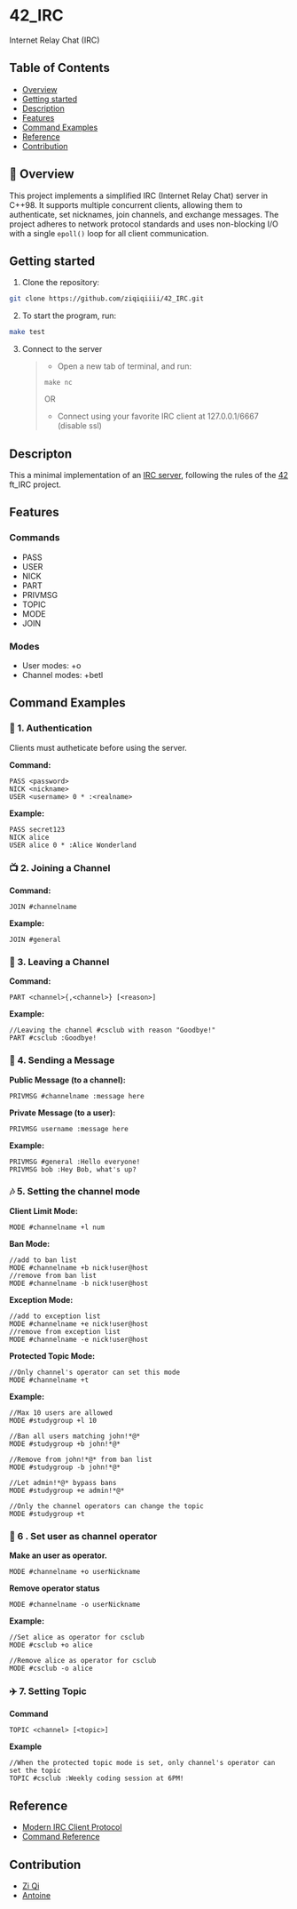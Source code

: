 # 42_IRC
Internet Relay Chat (IRC) 

## Table of Contents
- [Overview](#-overview)
- [Getting started](#getting-started)
- [Description](#descripton)
- [Features](#features)
- [Command Examples](#)
- [Reference](#reference)
- [Contribution](#contribution)

## 📝 Overview
This project implements a simplified IRC (Internet Relay Chat) server in C++98. It supports multiple concurrent clients, allowing them to authenticate, set nicknames, join channels, and exchange messages. The project adheres to network protocol standards and uses non-blocking I/O with a single ```epoll()``` loop for all client communication.

## Getting started
1. Clone the repository:
``` bash
git clone https://github.com/ziqiqiiii/42_IRC.git
```

2. To start the program, run:
``` bash
make test
```

3. Connect to the server
   
   >- Open a new tab of terminal, and run:
   >``` make
   >make nc
   >```
   > OR 
   >- Connect using your favorite IRC client at 127.0.0.1/6667 (disable ssl)

## Descripton

This a minimal implementation of an [IRC server](https://en.wikipedia.org/wiki/IRC), following the rules of the [42](https://42.fr/) ft_IRC project.

## Features
### Commands
- PASS
- USER
- NICK
- PART
- PRIVMSG
- TOPIC
- MODE 
- JOIN
### Modes
- User modes: +o
- Channel modes: +betl

## Command Examples
### 🔐 1. Authentication
Clients must autheticate before using the server.

**Command:**
```
PASS <password>
NICK <nickname>
USER <username> 0 * :<realname>
```
**Example:**
```
PASS secret123
NICK alice
USER alice 0 * :Alice Wonderland
```

### 📺 2. Joining a Channel
**Command:**
```
JOIN #channelname
```

**Example:**
```
JOIN #general
```


### 🏃 3. Leaving a Channel
**Command:**
```
PART <channel>{,<channel>} [<reason>]
```

**Example:**
```
//Leaving the channel #csclub with reason "Goodbye!"
PART #csclub :Goodbye!
```


### 💬 4. Sending a Message
**Public Message (to a channel):**
```
PRIVMSG #channelname :message here
```

**Private Message (to a user):**
```
PRIVMSG username :message here
```

**Example:**
```
PRIVMSG #general :Hello everyone!
PRIVMSG bob :Hey Bob, what's up?
```

### 🎶 5. Setting the channel mode
**Client Limit Mode:**
```
MODE #channelname +l num
```

**Ban Mode:**
```
//add to ban list
MODE #channelname +b nick!user@host
//remove from ban list
MODE #channelname -b nick!user@host
```

**Exception Mode:**
```
//add to exception list
MODE #channelname +e nick!user@host
//remove from exception list
MODE #channelname -e nick!user@host
```

**Protected Topic Mode:**
```
//Only channel's operator can set this mode
MODE #channelname +t
```

**Example:**
```
//Max 10 users are allowed
MODE #studygroup +l 10

//Ban all users matching john!*@*
MODE #studygroup +b john!*@*

//Remove from john!*@* from ban list
MODE #studygroup -b john!*@*

//Let admin!*@* bypass bans
MODE #studygroup +e admin!*@*

//Only the channel operators can change the topic
MODE #studygroup +t
```
### 🧑 6 . Set user as channel operator
**Make an user as operator.**
```
MODE #channelname +o userNickname
```

**Remove operator status**
```
MODE #channelname -o userNickname
```

**Example:**
```
//Set alice as operator for csclub 
MODE #csclub +o alice

//Remove alice as operator for csclub 
MODE #csclub -o alice
```

### ✈️ 7. Setting Topic
**Command**
```
TOPIC <channel> [<topic>]
```

**Example**
```
//When the protected topic mode is set, only channel's operator can set the topic
TOPIC #csclub :Weekly coding session at 6PM!
```


## Reference
* [Modern IRC Client Protocol](https://modern.ircdocs.horse/)
* [Command Reference](https://dd.ircdocs.horse/refs/commands/)

## Contribution
* [Zi Qi](https://github.com/ziqiqiiii)
* [Antoine](https://github.com/ghostyghast)

